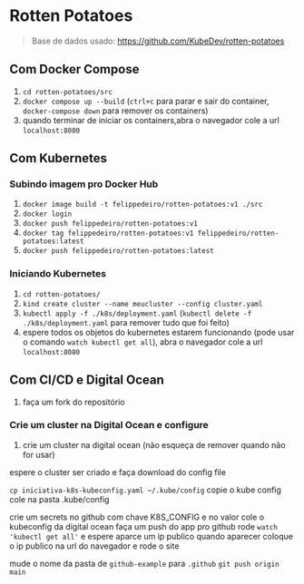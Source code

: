 # Rotten Potatoes

> Base de dados usado: https://github.com/KubeDev/rotten-potatoes

## Com Docker Compose

1. `cd rotten-potatoes/src`
1. `docker compose up --build` (`ctrl+c` para parar e sair do container, `docker-compose down` para remover os containers)
1. quando terminar de iniciar os containers,abra o navegador cole a url `localhost:8080`

## Com Kubernetes

### Subindo imagem pro Docker Hub

1. `docker image build -t felippedeiro/rotten-potatoes:v1 ./src`
1. `docker login`
1. `docker push felippedeiro/rotten-potatoes:v1`
1. `docker tag felippedeiro/rotten-potatoes:v1 felippedeiro/rotten-potatoes:latest`
1. `docker push felippedeiro/rotten-potatoes:latest`

### Iniciando Kubernetes

1. `cd rotten-potatoes/`
1. `kind create cluster --name meucluster --config cluster.yaml`
1. `kubectl apply -f ./k8s/deployment.yaml` (`kubectl delete -f ./k8s/deployment.yaml` para remover tudo que foi feito)
1. espere todos os objetos do kubernetes estarem funcionando (pode usar o comando `watch kubectl get all`), abra o navegador cole a url `localhost:8080`

## Com CI/CD e Digital Ocean

1. faça um fork do repositório

### Crie um cluster na Digital Ocean e configure

1. crie um cluster na digital ocean (não esqueça de remover quando não for usar)

[](./img/img-1.png)
[](./img/img-2.png)
[](./img/img-3.png)

espere o cluster ser criado e faça download do config file

[](./img/img-4.png)

`cp iniciativa-k8s-kubeconfig.yaml ~/.kube/config`
copie o kube config
cole na pasta .kube/config

crie um secrets no github com chave K8S_CONFIG e no valor cole o kubeconfig da digital ocean
faça um push do app pro github
rode `watch 'kubectl get all'` e espere aparce um ip publico
quando aparecer coloque o ip publico na url do navegador e rode o site

mude o nome da pasta de `github-example` para `.github`
`git push origin main`
